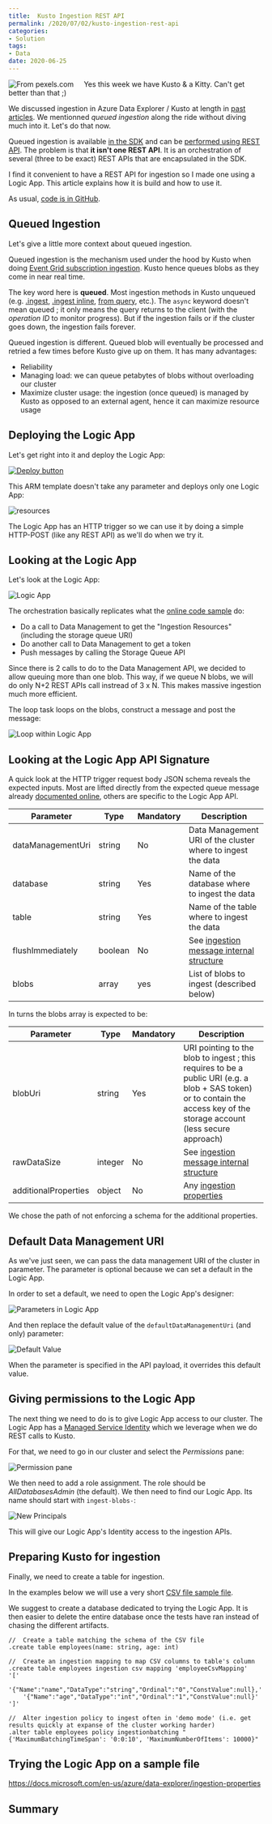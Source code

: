 ```yaml
---
title:  Kusto Ingestion REST API
permalink: /2020/07/02/kusto-ingestion-rest-api
categories:
- Solution
tags:
- Data
date: 2020-06-25
---
```

<img style="float:left;padding-right:20px;" title="From pexels.com" src="/assets/posts/2020/3/kusto-ingestion-rest-api/kitty.jpg" />

Yes this week we have Kusto & a Kitty.  Can't get better than that ;)

We discussed ingestion in Azure Data Explorer / Kusto at length in [past articles](/2020/06/03/ingesting-histocical-data-at-scale-with-kusto).  We mentionned *queued ingestion* along the ride without diving much into it.  Let's do that now.

Queued ingestion is available [in the SDK](https://docs.microsoft.com/en-us/azure/data-explorer/kusto/api/netfx/kusto-ingest-queued-ingest-sample) and can be [performed using REST API](https://docs.microsoft.com/en-us/azure/data-explorer/kusto/api/netfx/kusto-ingest-queued-ingest-sample).  The problem is that **it isn't one REST API**.  It is an orchestration of several (three to be exact) REST APIs that are encapsulated in the SDK.

I find it convenient to have a REST API for ingestion so I made one using a Logic App.  This article explains how it is build and how to use it.

As usual, [code is in GitHub](https://github.com/vplauzon/kusto/tree/master/rest-ingest-api).

## Queued Ingestion

Let's give a little more context about queued ingestion.

Queued ingestion is the mechanism used under the hood by Kusto when doing [Event Grid subscription ingestion](https://docs.microsoft.com/en-us/azure/data-explorer/kusto/management/data-ingestion/eventgrid).  Kusto hence queues blobs as they come in near real time.

The key word here is **queued**.  Most ingestion methods in Kusto unqueued (e.g. [.ingest](https://docs.microsoft.com/en-us/azure/data-explorer/kusto/management/data-ingestion/ingest-from-storage), [.ingest inline](https://docs.microsoft.com/en-us/azure/data-explorer/kusto/management/data-ingestion/ingest-inline), [from query](https://docs.microsoft.com/en-us/azure/data-explorer/kusto/management/data-ingestion/ingest-from-query), etc.).  The `async` keyword doesn't mean queued ; it only means the query returns to the client (with the *operation ID* to monitor progress).  But if the ingestion fails or if the cluster goes down, the ingestion fails forever.

Queued ingestion is different.  Queued blob will eventually be processed and retried a few times before Kusto give up on them.  It has many advantages:

* Reliability
* Managing load:  we can queue petabytes of blobs without overloading our cluster
* Maximize cluster usage:  the ingestion (once queued) is managed by Kusto as opposed to an external agent, hence it can maximize resource usage

## Deploying the Logic App

Let's get right into it and deploy the Logic App:

[![Deploy button](http://azuredeploy.net/deploybutton.png)](https://portal.azure.com/#create/Microsoft.Template/uri/https%3A%2F%2Fraw.githubusercontent.com%2Fvplauzon%2Fdata-explorer%2Fmaster%2Frest-ingest-api%2Fdeploy.json)

This ARM template doesn't take any parameter and deploys only one Logic App:

![resources](/assets/posts/2020/3/kusto-ingestion-rest-api/resources.png)

The Logic App has an HTTP trigger so we can use it by doing a simple HTTP-POST (like any REST API) as we'll do when we try it.

## Looking at the Logic App

Let's look at the Logic App:

![Logic App](/assets/posts/2020/3/kusto-ingestion-rest-api/orchestration.png)

The orchestration basically replicates what the [online code sample](https://docs.microsoft.com/en-us/azure/data-explorer/kusto/api/netfx/kusto-ingest-client-rest) do:

* Do a call to Data Management to get the "Ingestion Resources" (including the storage queue URI)
* Do another call to Data Management to get a token
* Push messages by calling the Storage Queue API

Since there is 2 calls to do to the Data Management API, we decided to allow queuing more than one blob.  This way, if we queue N blobs, we will do only N+2 REST APIs call instread of 3 x N.  This makes massive ingestion much more efficient.

The loop task loops on the blobs, construct a message and post the message:

![Loop within Logic App](/assets/posts/2020/3/kusto-ingestion-rest-api/loop.png)

## Looking at the Logic App API Signature

A quick look at the HTTP trigger request body JSON schema reveals the expected inputs.  Most are lifted directly from the expected queue message already [documented online](https://docs.microsoft.com/en-us/azure/data-explorer/kusto/api/netfx/kusto-ingest-client-rest#ingestion-messages---json-document-formats), others are specific to the Logic App API.

Parameter|Type|Mandatory|Description
-|-|-|-
dataManagementUri|string|No|Data Management URI of the cluster where to ingest the data
database|string|Yes|Name of the database where to ingest the data
table|string|Yes|Name of the table where to ingest the data
flushImmediately|boolean|No|See [ingestion message internal structure](https://docs.microsoft.com/en-us/azure/data-explorer/kusto/api/netfx/kusto-ingest-client-rest#ingestion-messages---json-document-formats)
blobs|array|yes|List of blobs to ingest (described below)

In turns the blobs array is expected to be:

Parameter|Type|Mandatory|Description
-|-|-|-
blobUri|string|Yes|URI pointing to the blob to ingest ; this requires to be a public URI (e.g. a blob + SAS token) or to contain the access key of the storage account (less secure approach)
rawDataSize|integer|No|See [ingestion message internal structure](https://docs.microsoft.com/en-us/azure/data-explorer/kusto/api/netfx/kusto-ingest-client-rest#ingestion-messages---json-document-formats)
additionalProperties|object|No|Any [ingestion properties](https://docs.microsoft.com/en-us/azure/data-explorer/ingestion-properties)

We chose the path of not enforcing a schema for the additional properties.

## Default Data Management URI

As we've just seen, we can pass the data management URI of the cluster in parameter.  The parameter is optional because we can set a default in the Logic App.

In order to set a default, we need to open the Logic App's designer:

![Parameters in Logic App](/assets/posts/2020/3/kusto-ingestion-rest-api/logic-app-parameters-menu.png)

And then replace the default value of the `defaultDataManagementUri` (and only) parameter:

![Default Value](/assets/posts/2020/3/kusto-ingestion-rest-api/default-value.png)

When the parameter is specified in the API payload, it overrides this default value.

## Giving permissions to the Logic App

The next thing we need to do is to give Logic App access to our cluster.  The Logic App has a [Managed Service Identity](https://vincentlauzon.com/2019/11/19/accessing-azure-key-vault-from-within-azure-api-management/) which we leverage when we do REST calls to Kusto.

For that, we need to go in our cluster and select the *Permissions* pane:

![Permission pane](/assets/posts/2020/3/kusto-ingestion-rest-api/permission-pane.png)

We then need to add a role assignment.  The role should be *AllDatabasesAdmin* (the default).  We then need to find our Logic App.  Its name should start with `ingest-blobs-`:

![New Principals](/assets/posts/2020/3/kusto-ingestion-rest-api/new-principals.png)

This will give our Logic App's Identity access to the ingestion APIs.

## Preparing Kusto for ingestion

Finally, we need to create a table for ingestion.

In the examples below we will use a very short [CSV file sample file](https://github.com/vplauzon/kusto/blob/master/rest-ingest-api/sample.csv).

We suggest to create a database dedicated to trying the Logic App.  It is then easier to delete the entire database once the tests have ran instead of chasing the different artifacts.

```kusto
//  Create a table matching the schema of the CSV file
.create table employees(name: string, age: int) 
```

```kusto
//  Create an ingestion mapping to map CSV columns to table's column
.create table employees ingestion csv mapping 'employeeCsvMapping'
'['
    '{"Name":"name","DataType":"string","Ordinal":"0","ConstValue":null},'
    '{"Name":"age","DataType":"int","Ordinal":"1","ConstValue":null}'
']'
```

```kusto
//  Alter ingestion policy to ingest often in 'demo mode' (i.e. get results quickly at expanse of the cluster working harder)
.alter table employees policy ingestionbatching "{'MaximumBatchingTimeSpan': '0:0:10', 'MaximumNumberOfItems': 10000}"
```


## Trying the Logic App on a sample file

https://docs.microsoft.com/en-us/azure/data-explorer/ingestion-properties

## Summary